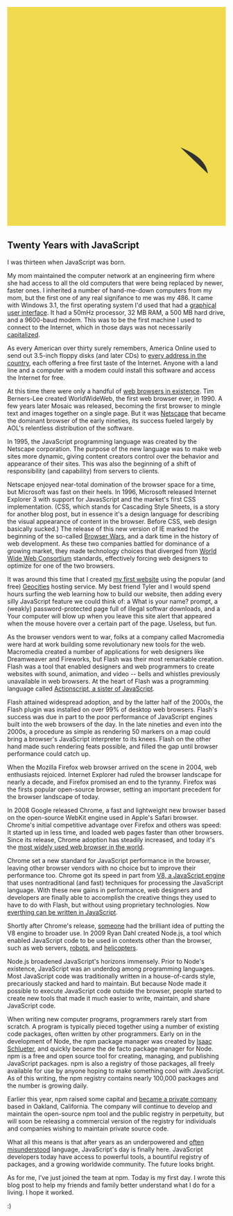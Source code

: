 <!--
title: Twenty Years with JavaScript
description: npm is amazing; I want my mom to understand why.
published_at: 2014-08-18
-->

![](/assets/images/js-logo.svg)

## Twenty Years with JavaScript

I was thirteen when JavaScript was born.

My mom maintained the computer network at an engineering firm where she had access to all the old computers that were being replaced by newer, faster ones. I inherited a number of hand-me-down computers from my mom, but the first one of any real signifance to me was my 486. It came with Windows 3.1, the first operating system I'd used that had a [graphical user interface](http://goo.gl/IBLkWy). It had a 50mHz processor, 32 MB RAM, a 500 MB hard drive, and a 9600-baud modem. This was to be the first machine I used to connect to the Internet, which in those days was not necessarily [capitalized](http://en.wikipedia.org/wiki/Capitalization_of_%22Internet%22).

As every American over thirty surely remembers, America Online used to send out 3.5-inch floppy disks (and later CDs) to [every address in the country](http://techcrunch.com/2010/12/28/aol-floppy-disk/), each offering a free first taste of the Internet. Anyone with a land line and a computer with a modem could install this software and access the Internet for free.

At this time there were only a handful of [web browsers in existence](http://upload.wikimedia.org/wikipedia/commons/7/74/Timeline_of_web_browsers.svg). Tim Berners-Lee created WorldWideWeb, the first web browser ever, in 1990. A few years later Mosaic was released, becoming the first browser to mingle text and images together on a single page. But it was [Netscape](http://en.wikipedia.org/wiki/JavaScript#Birth_at_Netscape) that became the dominant browser of the early nineties, its success fueled largely by AOL's relentless distribution of the software.

In 1995, the JavaScript programming language was created by the Netscape corporation. The purpose of the new language was to make web sites more dynamic, giving content creators control over the behavior and appearance of their sites. This was also the beginning of a shift of responsibility (and capability) from servers to clients.

Netscape enjoyed near-total domination of the browser space for a time, but Microsoft was fast on their heels. In 1996, Microsoft released Internet Explorer 3 with support for JavasScript and the market's first CSS implementation. (CSS, which stands for Cascading Style Sheets, is a story for another blog post, but in essence it's a design language for describing the visual appearance of content in the browser. Before CSS, web design basically sucked.) The release of this new version of IE marked the beginning of the so-called [Browser Wars](http://en.wikipedia.org/wiki/Browser_wars#The_first_browser_war), and a dark time in the history of web development. As these two companies battled for dominance of a growing market, they made technology choices that diverged from [World Wide Web Consortium](http://en.wikipedia.org/wiki/World_Wide_Web_Consortium) standards, effectively forcing web designers to optimize for one of the two browsers.

It was around this time that I created [my first website](http://www.geocities.ws/chinageek/) using the popular (and free) [Geocities](http://en.wikipedia.org/wiki/GeoCities#History) hosting service. My best friend Tyler and I would spend hours surfing the web learning how to build our website, then adding every silly JavaScript feature we could think of: a What is your name? prompt, a (weakly) password-protected page full of illegal softwar downloads, and a Your computer will blow up when you leave this site alert that appeared when the mouse hovere over a certain part of the page. Useless, but fun.

As the browser vendors went to war, folks at a company called Macromedia were hard at work building some revolutionary new tools for the web. Macromedia created a number of applications for web designers like Dreamweaver and Fireworks, but Flash was their most remarkable creation. Flash was a tool that enabled designers and web programmers to create websites with sound, animation, and video -- bells and whistles previously unavailable in web browsers. At the heart of Flash was a programming language called [Actionscript, a sister of JavaScript](http://en.wikipedia.org/wiki/ActionScript).

Flash attained widespread adoption, and by the latter half of the 2000s, the Flash plugin was installed on over 99% of desktop web browsers. Flash's success was due in part to the poor performance of JavaScript engines built into the web browsers of the day. In the late nineties and even into the 2000s, a procedure as simple as rendering 50 markers on a map could bring a browser's JavaScript interpreter to its knees. Flash on the other hand made such rendering feats possible, and filled the gap until browser performance could catch up.

When the Mozilla Firefox web browser arrived on the scene in 2004, web enthusiasts rejoiced. Internet Explorer had ruled the browser landscape for nearly a decade, and Firefox promised an end to the tyranny. Firefox was the firsts popular open-source browser, setting an important precedent for the browser landscape of today.

In 2008 Google released Chrome, a fast and lightweight new browser based on the open-source WebKit engine used in Apple's Safari browser. Chrome's initial competitive advantage over Firefox and others was speed: It started up in less time, and loaded web pages faster than other browsers. Since its release, Chrome adoption has steadily increased, and today it's the [most widely used web browser in the world](http://en.wikipedia.org/wiki/Usage_share_of_web_browsers).

Chrome set a new standard for JavaScript performance in the browser, leaving other browser vendors with no choice but to improve their performance too. Chrome got its speed in part from [V8, a JavaScript engine](https://developers.google.com/v8/) that uses nontraditional (and fast) techniques for processing the JavaScript language. With these new gains in performance, web designers and developers are finally able to accomplish the creative things they used to have to do with Flash, but without using proprietary technologies. Now [everthing can be written in JavaScript](http://blog.codinghorror.com/the-principle-of-least-power/).

Shortly after Chrome's release, [someone](http://www.quora.com/Who-is-Ryan-Dahl) had the brilliant idea of putting the V8 engine to broader use. In 2009 Ryan Dahl created Node.js, a tool which enabled JavaScript code to be used in contexts other than the browser, such as web servers, [robots](http://nodebots.io/), and [helicopters](http://nodecopter.com/).

Node.js broadened JavaScript's horizons immensely. Prior to Node's existence, JavaScript was an underdog among programming languages. Most JavaScript code was traditionally written in a house-of-cards style, precariously stacked and hard to maintain. But because Node made it possible to execute JavaScript code outside the browser, people started to create new tools that made it much easier to write, maintain, and share JavaScript code.

When writing new computer programs, programmers rarely start from scratch. A program is typically pieced together using a number of existing code packages, often written by other programmers. Early on in the development of Node, the npm package manager was created by [Isaac Schlueter](http://izs.me/), and quickly became the de facto package manager for Node. npm is a free and open source tool for creating, managing, and publishing JavaScript packages. npm is also a registry of those packages, all freely available for use by anyone hoping to make something cool with JavaScript. As of this writing, the npm registry contains nearly 100,000 packages and the number is growing daily.

Earlier this year, npm raised some capital and [became a private company](http://www.npmjs.com/policies/trademark/) based in Oakland, California. The company will continue to develop and maintain the open-source npm tool and the public registry in perpetuity, but will soon be releasing a commercial version of the registry for individuals and companies wishing to maintain private source code.

What all this means is that after years as an underpowered and [often misunderstood](http://javascript.crockford.com/javascript.html) language, JavaScript's day is finally here. JavaScript developers today have access to powerful tools, a bountiful registry of packages, and a growing worldwide community. The future looks bright.

As for me, I've just joined the team at npm. Today is my first day. I wrote this blog post to help my friends and family better understand what I do for a living. I hope it worked.

:)
